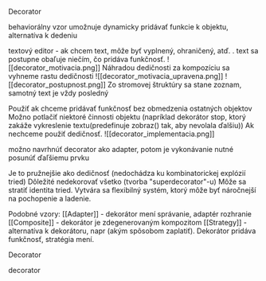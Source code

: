 Decorator

behaviorálny vzor
umožnuje dynamicky pridávať funkcie k objektu, alternatíva k dedeniu

textový editor - ak chcem text, môže byť vyplnený, ohraničený, atď. .
text sa postupne obaľuje niečím, čo pridáva funkčnosť.
![[decorator_motivacia.png]]
Náhradou dedičnosti za kompozíciu sa vyhneme rastu dedičnosti
![[decorator_motivacia_upravena.png]]
![[decorator_postupnost.png]]
Zo stromovej štruktúry sa stane zoznam, samotný text je vždy posledný

Použiť ak chceme pridávať funkčnosť bez obmedzenia ostatných objektov
Možno potlačiť niektoré činnosti objektu (napríklad dekorátor stop, ktorý zakáže vykreslenie textu(predefinuje zobraz() tak, aby nevolala ďalšiu))
Ak nechceme použiť dedičnosť.
![[decorator_implementacia.png]]

možno navrhnúť decorator ako adapter, potom je vykonávanie nutné posunúť ďaľšiemu prvku

Je to pružnejšie ako dedičnosť (nedochádza ku kombinatorickej explózií tried)
Dôležité nedekorovať všetko (tvorba "superdecorator"-u)
Môže sa stratiť identita tried.
Vytvára sa flexibilný systém, ktorý môže byť náročnejší na pochopenie a ladenie.

Podobné vzory:
[[Adapter]] - dekorátor mení správanie, adaptér rozhranie
[[Composite]] - dekorátor je zdegenerovaným kompozitom
[[Strategy]] - alternatíva k dekorátoru, napr (akým spôsobom zaplatiť). Dekorátor pridáva funkčnosť, stratégia mení.

Decorator

decorator